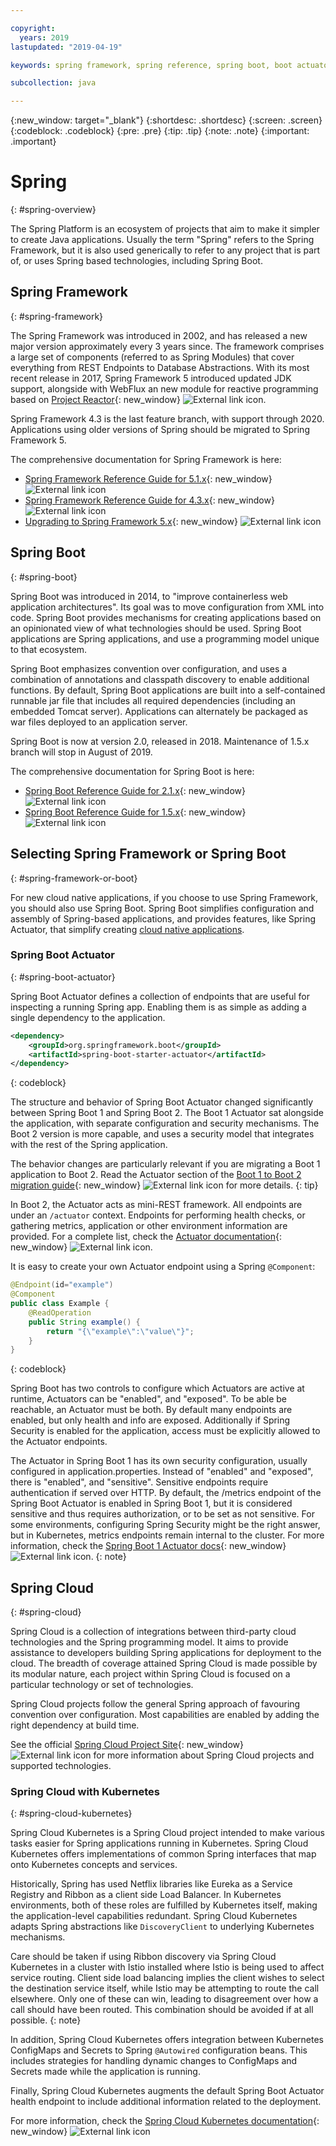 ```yaml
---

copyright:
  years: 2019
lastupdated: "2019-04-19"

keywords: spring framework, spring reference, spring boot, boot actuator, spring kubernetes

subcollection: java

---
```


{:new_window: target="_blank"}
{:shortdesc: .shortdesc}
{:screen: .screen}
{:codeblock: .codeblock}
{:pre: .pre}
{:tip: .tip}
{:note: .note}
{:important: .important}

# Spring
{: #spring-overview}

The Spring Platform is an ecosystem of projects that aim to make it simpler to create Java applications. Usually the term "Spring" refers to the Spring Framework, but it is also used generically to refer to any project that is part of, or uses Spring based technologies, including Spring Boot.

## Spring Framework
{: #spring-framework}

The Spring Framework was introduced in 2002, and has released a new major version approximately every 3 years since. The framework comprises a large set of components (referred to as Spring Modules) that cover everything from REST Endpoints to Database Abstractions. With its most recent release in 2017, Spring Framework 5 introduced updated JDK support, alongside with WebFlux an new module for reactive programming based on [Project Reactor](https://projectreactor.io/){: new_window} ![External link icon](../icons/launch-glyph.svg "External link icon").

Spring Framework 4.3 is the last feature branch, with support through 2020. Applications using older versions of Spring should be migrated to Spring Framework 5.

The comprehensive documentation for Spring Framework is here:

* [Spring Framework Reference Guide for 5.1.x](https://docs.spring.io/spring/docs/5.1.x/spring-framework-reference/){: new_window} ![External link icon](../icons/launch-glyph.svg "External link icon")
* [Spring Framework Reference Guide for 4.3.x](https://docs.spring.io/spring/docs/4.3.x/spring-framework-reference/){: new_window} ![External link icon](../icons/launch-glyph.svg "External link icon")
* [Upgrading to Spring Framework 5.x](https://github.com/spring-projects/spring-framework/wiki/Upgrading-to-Spring-Framework-5.x){: new_window} ![External link icon](../icons/launch-glyph.svg "External link icon")

## Spring Boot
{: #spring-boot}

Spring Boot was introduced in 2014, to "improve containerless web application architectures". Its goal was to move configuration from XML into code. Spring Boot provides mechanisms for creating applications based on an opinionated view of what technologies should be used. Spring Boot applications are Spring applications, and use a programming model unique to that ecosystem.

Spring Boot emphasizes convention over configuration, and uses a combination of annotations and classpath discovery to enable additional functions. By default, Spring Boot applications are built into a self-contained runnable jar file that includes all required dependencies (including an embedded Tomcat server). Applications can alternately be packaged as war files deployed to an application server.

Spring Boot is now at version 2.0, released in 2018. Maintenance of 1.5.x branch will stop in August of 2019.

The comprehensive documentation for Spring Boot is here:

* [Spring Boot Reference Guide for 2.1.x](https://docs.spring.io/spring-boot/docs/2.1.x/reference/){: new_window} ![External link icon](../icons/launch-glyph.svg "External link icon")
* [Spring Boot Reference Guide for 1.5.x](https://docs.spring.io/spring-boot/docs/1.5.x/reference/){: new_window} ![External link icon](../icons/launch-glyph.svg "External link icon")

## Selecting Spring Framework or Spring Boot
{: #spring-framework-or-boot}

For new cloud native applications, if you choose to use Spring Framework, you should also use Spring Boot. Spring Boot simplifies configuration and assembly of Spring-based applications, and provides features, like Spring Actuator, that simplify creating [cloud native applications](/docs/cloud-native?topic=cloud-native-overview#overview).

### Spring Boot Actuator
{: #spring-boot-actuator}

Spring Boot Actuator defines a collection of endpoints that are useful for inspecting a running Spring app. Enabling them is as simple as adding a single dependency to the application.

```xml
<dependency>
    <groupId>org.springframework.boot</groupId>
    <artifactId>spring-boot-starter-actuator</artifactId>
</dependency>
```
{: codeblock}

The structure and behavior of Spring Boot Actuator changed significantly between Spring Boot 1 and Spring Boot 2. The Boot 1 Actuator sat alongside the application, with separate configuration and security mechanisms. The Boot 2 version is more capable, and uses a security model that integrates with the rest of the Spring application.

The behavior changes are particularly relevant if you are migrating a Boot 1 application to Boot 2. Read the Actuator section of the [Boot 1 to Boot 2 migration guide](https://github.com/spring-projects/spring-boot/wiki/Spring-Boot-2.0-Migration-Guide#spring-boot-actuator){: new_window} ![External link icon](../icons/launch-glyph.svg "External link icon") for more details.
{: tip}

In Boot 2, the Actuator acts as mini-REST framework. All endpoints are under an `/actuator` context. Endpoints for performing health checks, or gathering metrics, application or other environment information are provided. For a complete list, check the [Actuator documentation](https://docs.spring.io/spring-boot/docs/current-SNAPSHOT/reference/html/production-ready-features.html#production-ready){: new_window} ![External link icon](../icons/launch-glyph.svg "External link icon").

It is easy to create your own Actuator endpoint using a Spring `@Component`:

```java
@Endpoint(id="example")
@Component
public class Example {
    @ReadOperation
    public String example() {
        return "{\"example\":\"value\"}";
    }
}
```
{: codeblock}

Spring Boot has two controls to configure which Actuators are active at runtime, Actuators can be "enabled", and "exposed". To be able be reachable, an Actuator must be both. By default many endpoints are enabled, but only health and info are exposed. Additionally if Spring Security is enabled for the application, access must be explicitly allowed to the Actuator endpoints.

The Actuator in Spring Boot 1 has its own security configuration, usually configured in application.properties. Instead of "enabled" and "exposed", there is "enabled", and "sensitive". Sensitive endpoints require authentication if served over HTTP. By default, the /metrics endpoint of the Spring Boot Actuator is enabled in Spring Boot 1, but it is considered sensitive and thus requires authorization, or to be set as not sensitive. For some environments, configuring Spring Security might be the right answer, but in Kubernetes, metrics endpoints remain internal to the cluster. For more information, check the [Spring Boot 1 Actuator docs](https://docs.spring.io/spring-boot/docs/1.5.2.RELEASE/reference/htmlsingle/#production-ready){: new_window} ![External link icon](../icons/launch-glyph.svg "External link icon").
{: note}

## Spring Cloud
{: #spring-cloud}

Spring Cloud is a collection of integrations between third-party cloud technologies and the Spring programming model. It aims to provide assistance to developers building Spring applications for deployment to the cloud. The breadth of coverage attained Spring Cloud is made possible by its modular nature, each project within Spring Cloud is focused on a particular technology or set of technologies.

Spring Cloud projects follow the general Spring approach of favouring convention over configuration. Most capabilities are enabled by adding the right dependency at build time.

See the official [Spring Cloud Project Site](https://spring.io/projects/spring-cloud){: new_window} ![External link icon](../icons/launch-glyph.svg "External link icon") for more information about Spring Cloud projects and supported technologies.

### Spring Cloud with Kubernetes
{: #spring-cloud-kubernetes}

Spring Cloud Kubernetes is a Spring Cloud project intended to make various tasks easier for Spring applications running in Kubernetes. Spring Cloud Kubernetes offers implementations of common Spring interfaces that map onto Kubernetes concepts and services.

Historically, Spring has used Netflix libraries like Eureka as a Service Registry and Ribbon as a client side Load Balancer. In Kubernetes environments, both of these roles are fulfilled by Kubernetes itself, making the application-level capabilities redundant. Spring Cloud Kubernetes adapts Spring abstractions like `DiscoveryClient` to underlying Kubernetes mechanisms.

Care should be taken if using Ribbon discovery via Spring Cloud Kubernetes in a cluster with Istio installed where Istio is being used to affect service routing. Client side load balancing implies the client wishes to select the destination service itself, while Istio may be attempting to route the call elsewhere. Only one of these can win, leading to disagreement over how a call should have been routed. This combination should be avoided if at all possible.
{: note}

In addition, Spring Cloud Kubernetes offers integration between Kubernetes ConfigMaps and Secrets to Spring `@Autowired` configuration beans. This includes strategies for handling dynamic changes to ConfigMaps and Secrets made while the application is running.

Finally, Spring Cloud Kubernetes augments the default Spring Boot Actuator health endpoint to include additional information related to the deployment.

For more information, check the [Spring Cloud Kubernetes documentation](https://cloud.spring.io/spring-cloud-static/spring-cloud-kubernetes/2.1.0.RC1/single/spring-cloud-kubernetes.html){: new_window} ![External link icon](../icons/launch-glyph.svg "External link icon")


<!--
### Spring Cloud Streams
{: #spring-cloud-streams}


:FIXME:
-->
